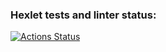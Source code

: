 ### Hexlet tests and linter status:
[![Actions Status](https://github.com/work-leonid/rails-project-lvl1/workflows/hexlet-check/badge.svg)](https://github.com/work-leonid/rails-project-lvl1/actions)